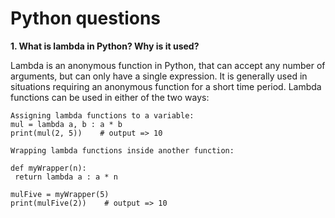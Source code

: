 # Python questions

**1. What is lambda in Python? Why is it used?**

Lambda is an anonymous function in Python, that can accept any number of arguments, but can only have a single expression. It is generally used in situations requiring an anonymous function for a short time period. 
Lambda functions can be used in either of the two ways:

	Assigning lambda functions to a variable:
	mul = lambda a, b : a * b
	print(mul(2, 5))    # output => 10
	
	Wrapping lambda functions inside another function:
	
	def myWrapper(n):
	 return lambda a : a * n
	
	mulFive = myWrapper(5)
	print(mulFive(2))    # output => 10

